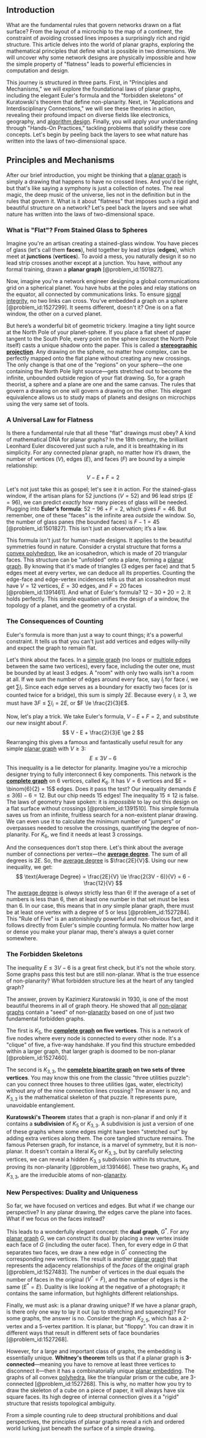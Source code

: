 ## Introduction
What are the fundamental rules that govern networks drawn on a flat surface? From the layout of a microchip to the map of a continent, the constraint of avoiding crossed lines imposes a surprisingly rich and rigid structure. This article delves into the world of planar graphs, exploring the mathematical principles that define what is possible in two dimensions. We will uncover why some network designs are physically impossible and how the simple property of "flatness" leads to powerful efficiencies in computation and design.

This journey is structured in three parts. First, in "Principles and Mechanisms," we will explore the foundational laws of planar graphs, including the elegant Euler's formula and the "forbidden skeletons" of Kuratowski's theorem that define non-planarity. Next, in "Applications and Interdisciplinary Connections," we will see these theories in action, revealing their profound impact on diverse fields like electronics, geography, and [algorithm design](@article_id:633735). Finally, you will apply your understanding through "Hands-On Practices," tackling problems that solidify these core concepts. Let's begin by peeling back the layers to see what nature has written into the laws of two-dimensional space.

## Principles and Mechanisms

After our brief introduction, you might be thinking that a [planar graph](@article_id:269143) is simply a drawing that happens to have no crossed lines. And you'd be right, but that's like saying a symphony is just a collection of notes. The real magic, the deep music of the universe, lies not in the definition but in the rules that govern it. What is it about "flatness" that imposes such a rigid and beautiful structure on a network? Let's peel back the layers and see what nature has written into the laws of two-dimensional space.

### What is "Flat"? From Stained Glass to Spheres

Imagine you're an artisan creating a stained-glass window. You have pieces of glass (let's call them **faces**), held together by lead strips (**edges**), which meet at **junctions** (**vertices**). To avoid a mess, you naturally design it so no lead strip crosses another except at a junction. You have, without any formal training, drawn a **planar graph** [@problem_id:1501827].

Now, imagine you're a network engineer designing a global communications grid on a spherical planet. You have hubs at the poles and relay stations on the equator, all connected by communications links. To ensure [signal integrity](@article_id:169645), no two links can cross. You’ve embedded a graph on a sphere [@problem_id:1527299]. It seems different, doesn't it? One is on a flat window, the other on a curved planet.

But here’s a wonderful bit of geometric trickery. Imagine a tiny light source at the North Pole of your planet-sphere. If you place a flat sheet of paper tangent to the South Pole, every point on the sphere (except the North Pole itself) casts a unique shadow onto the paper. This is called a **[stereographic projection](@article_id:141884)**. Any drawing on the sphere, no matter how complex, can be perfectly mapped onto the flat plane without creating any new crossings. The only change is that one of the "regions" on your sphere—the one containing the North Pole light source—gets stretched out to become the infinite, unbounded outside region of your flat drawing. So, for a graph theorist, a sphere and a plane are one and the same canvas. The rules that govern a drawing on one will govern a drawing on the other. This elegant equivalence allows us to study maps of planets and designs on microchips using the very same set of tools.

### A Universal Law for Flatness

Is there a fundamental rule that all these "flat" drawings must obey? A kind of mathematical DNA for planar graphs? In the 18th century, the brilliant Leonhard Euler discovered just such a rule, and it is breathtaking in its simplicity. For any connected planar graph, no matter how it’s drawn, the number of vertices ($V$), edges ($E$), and faces ($F$) are bound by a simple relationship:

$$
V - E + F = 2
$$

Let's not just take this as gospel; let's see it in action. For the stained-glass window, if the artisan plans for 52 junctions ($V=52$) and 96 lead strips ($E=96$), we can predict *exactly* how many pieces of glass will be needed. Plugging into **Euler's formula**: $52 - 96 + F = 2$, which gives $F = 46$. But remember, one of these "faces" is the infinite area *outside* the window. So, the number of glass panes (the bounded faces) is $F-1 = 45$ [@problem_id:1501827]. This isn't just an observation; it’s a law.

This formula isn't just for human-made designs. It applies to the beautiful symmetries found in nature. Consider a crystal structure that forms a [convex polyhedron](@article_id:170453), like an icosahedron, which is made of 20 triangular faces. This structure can be "unfolded" onto a plane, forming a [planar graph](@article_id:269143). By knowing that it's made of triangles (3 edges per face) and that 5 edges meet at every vertex, we can deduce all its properties. Counting the edge-face and edge-vertex incidences tells us that an icosahedron must have $V=12$ vertices, $E=30$ edges, and $F=20$ faces [@problem_id:1391461]. And what of Euler's formula? $12 - 30 + 20 = 2$. It holds perfectly. This simple equation unifies the design of a window, the topology of a planet, and the geometry of a crystal.

### The Consequences of Counting

Euler's formula is more than just a way to count things; it's a powerful constraint. It tells us that you can't just add vertices and edges willy-nilly and expect the graph to remain flat.

Let's think about the faces. In a [simple graph](@article_id:274782) (no loops or [multiple edges](@article_id:273426) between the same two vertices), every face, including the outer one, must be bounded by at least 3 edges. A "room" with only two walls isn't a room at all. If we sum the number of edges around every face, say $l_i$ for face $i$, we get $\sum l_i$. Since each edge serves as a boundary for exactly two faces (or is counted twice for a bridge), this sum is simply $2E$. Because every $l_i \ge 3$, we must have $3F \le \sum l_i = 2E$, or $F \le \frac{2}{3}E$.

Now, let's play a trick. We take Euler's formula, $V - E + F = 2$, and substitute our new insight about $F$.
$$
V - E + \frac{2}{3}E \ge 2
$$
Rearranging this gives a famous and fantastically useful result for any simple [planar graph](@article_id:269143) with $V \ge 3$:
$$
E \le 3V - 6
$$
This inequality is a lie detector for planarity. Imagine you're a microchip designer trying to fully interconnect 6 key components. This network is the **[complete graph](@article_id:260482)** on 6 vertices, called $K_6$. It has $V=6$ vertices and $E = \binom{6}{2} = 15$ edges. Does it pass the test? Our inequality demands $E \le 3(6) - 6 = 12$. But our chip needs 15 edges! The inequality $15 \le 12$ is false. The laws of geometry have spoken: it is *impossible* to lay out this design on a flat surface without crossings [@problem_id:1391510]. This simple formula saves us from an infinite, fruitless search for a non-existent planar drawing. We can even use it to calculate the minimum number of "jumpers" or overpasses needed to resolve the crossings, quantifying the degree of non-planarity. For $K_6$, we find it needs at least 3 crossings.

And the consequences don't stop there. Let's think about the average number of connections per vertex—the **[average degree](@article_id:261144)**. The sum of all degrees is $2E$. So, the [average degree](@article_id:261144) is $\frac{2E}{V}$. Using our new inequality, we get:
$$
\text{Average Degree} = \frac{2E}{V} \le \frac{2(3V - 6)}{V} = 6 - \frac{12}{V}
$$
The [average degree](@article_id:261144) is *always* strictly less than 6! If the average of a set of numbers is less than 6, then at least one number in that set must be less than 6. In our case, this means that in *any* simple planar graph, there must be at least one vertex with a degree of 5 or less [@problem_id:1527284]. This "Rule of Five" is an astonishingly powerful and non-obvious fact, and it follows directly from Euler's simple counting formula. No matter how large or dense you make your planar map, there's always a quiet corner somewhere.

### The Forbidden Skeletons

The inequality $E \le 3V - 6$ is a great first check, but it's not the whole story. Some graphs pass this test but are still non-planar. What is the true essence of non-planarity? What forbidden structure lies at the heart of any tangled graph?

The answer, proven by Kazimierz Kuratowski in 1930, is one of the most beautiful theorems in all of graph theory. He showed that all [non-planar graphs](@article_id:267839) contain a "seed" of non-[planarity](@article_id:274287) based on one of just two fundamental forbidden graphs.

The first is $K_5$, the **[complete graph](@article_id:260482) on five vertices**. This is a network of five nodes where every node is connected to every other node. It's a "clique" of five, a five-way handshake. If you find this structure embedded within a larger graph, that larger graph is doomed to be non-planar [@problem_id:1527460].

The second is $K_{3,3}$, the **[complete bipartite graph](@article_id:275735) on two sets of three vertices**. You may know this one from the classic "three utilities puzzle": can you connect three houses to three utilities (gas, water, electricity) without any of the nine connection lines crossing? The answer is no, and $K_{3,3}$ is the mathematical skeleton of that puzzle. It represents pure, unavoidable entanglement.

**Kuratowski's Theorem** states that a graph is non-planar if and only if it contains a **subdivision** of $K_5$ or $K_{3,3}$. A subdivision is just a version of one of these graphs where some edges might have been "stretched out" by adding extra vertices along them. The core tangled structure remains. The famous Petersen graph, for instance, is a marvel of symmetry, but it is non-planar. It doesn't contain a literal $K_5$ or $K_{3,3}$, but by carefully selecting vertices, we can reveal a hidden $K_{3,3}$ subdivision within its structure, proving its non-planarity [@problem_id:1391466]. These two graphs, $K_5$ and $K_{3,3}$, are the irreducible atoms of non-[planarity](@article_id:274287).

### New Perspectives: Duality and Uniqueness

So far, we have focused on vertices and edges. But what if we change our perspective? In any planar drawing, the edges carve the plane into faces. What if we focus on the faces instead?

This leads to a wonderfully elegant concept: the **dual graph**, $G^*$. For any [planar graph](@article_id:269143) $G$, we can construct its dual by placing a new vertex inside each face of $G$ (including the outer face). Then, for every edge in $G$ that separates two faces, we draw a new edge in $G^*$ connecting the corresponding new vertices. The result is another [planar graph](@article_id:269143) that represents the adjacency relationships of the *faces* of the original graph [@problem_id:1527483]. The number of vertices in the dual equals the number of faces in the original ($V^* = F$), and the number of edges is the same ($E^* = E$). Duality is like looking at the negative of a photograph; it contains the same information, but highlights different relationships.

Finally, we must ask: is a planar drawing unique? If we have a planar graph, is there only one way to lay it out (up to stretching and squeezing)? For some graphs, the answer is no. Consider the graph $K_{2,5}$, which has a 2-vertex and a 5-vertex partition. It is planar, but "floppy". You can draw it in different ways that result in different sets of face boundaries [@problem_id:1527268].

However, for a large and important class of graphs, the embedding is essentially unique. **Whitney's theorem** tells us that if a planar graph is **3-connected**—meaning you have to remove at least three vertices to disconnect it—then it has a combinatorially unique [planar embedding](@article_id:262665). The graphs of all convex [polyhedra](@article_id:637416), like the triangular prism or the cube, are 3-connected [@problem_id:1527268]. This is why, no matter how you try to draw the skeleton of a cube on a piece of paper, it will always have six square faces. Its high degree of internal connection gives it a "rigid" structure that resists topological ambiguity.

From a simple counting rule to deep structural prohibitions and dual perspectives, the principles of planar graphs reveal a rich and ordered world lurking just beneath the surface of a simple drawing.